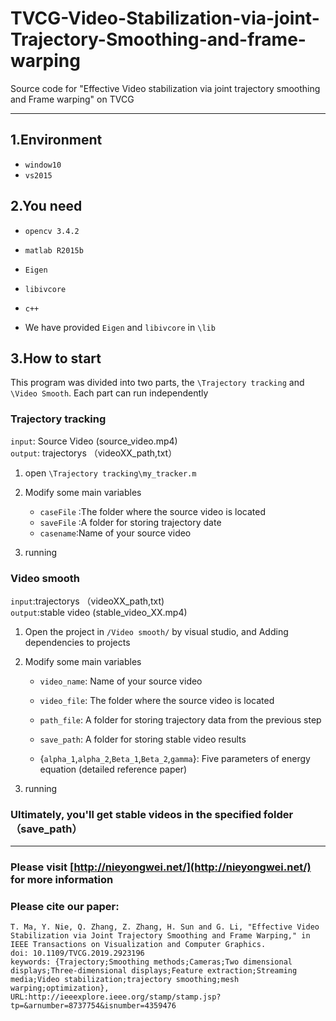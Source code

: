 # TVCG-Video-Stabilization-via-joint-Trajectory-Smoothing-and-frame-warping
Source code for "Effective Video stabilization via joint trajectory smoothing and Frame warping" on TVCG
  
--------
  
## 1.Environment
 
  - `window10` 
  - `vs2015`  
  
## 2.You need

  - `opencv 3.4.2`   
  - `matlab R2015b`  
  - `Eigen`   
  - `libivcore`  
  - `c++`  
  
  - We have provided `Eigen` and `libivcore` in `\lib`
  
## 3.How to start  

  This program was divided into two parts, the `\Trajectory tracking` and `\Video Smooth`. Each part can run independently
  
  ### Trajectory tracking
  
  `input`: Source Video (source_video.mp4)   
  `output`: trajectorys （videoXX_path,txt）  
  
1. open `\Trajectory tracking\my_tracker.m`  
  
2. Modify some main variables  
    - `caseFile` :The folder where the source video is located   
    - `saveFile` :A folder for storing trajectory date 
    - `casename`:Name of your source video
       
3. running  
   
### Video smooth  
   
   `input`:trajectorys （videoXX_path,txt)  
   `output`:stable video (stable_video_XX.mp4)
   
1. Open the project in `/Video smooth/` by visual studio, and Adding dependencies to projects
   
2. Modify some main variables
   
   - `video_name`: Name of your source video
       
   -  `video_file`: The folder where the source video is located
       
   -  `path_file`: A folder for storing trajectory data from the previous step
       
   -  `save_path`: A folder for storing stable video results
       
   -  {`alpha_1`,`alpha_2`,`Beta_1`,`Beta_2`,`gamma`}: Five parameters of energy equation (detailed reference paper)
       
3. running
### Ultimately, you'll get stable videos in the specified folder（save_path）
   
----

### Please visit [http://nieyongwei.net/](http://nieyongwei.net/) for more information
### Please cite our paper:  
    T. Ma, Y. Nie, Q. Zhang, Z. Zhang, H. Sun and G. Li, "Effective Video Stabilization via Joint Trajectory Smoothing and Frame Warping," in IEEE Transactions on Visualization and Computer Graphics.
    doi: 10.1109/TVCG.2019.2923196
    keywords: {Trajectory;Smoothing methods;Cameras;Two dimensional displays;Three-dimensional displays;Feature extraction;Streaming media;Video stabilization;trajectory smoothing;mesh warping;optimization},
    URL:http://ieeexplore.ieee.org/stamp/stamp.jsp?tp=&arnumber=8737754&isnumber=4359476
